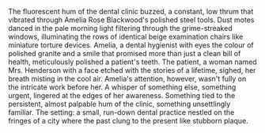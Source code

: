 The fluorescent hum of the dental clinic buzzed, a constant, low thrum that vibrated through Amelia Rose Blackwood's polished steel tools.  Dust motes danced in the pale morning light filtering through the grime-streaked windows, illuminating the rows of identical beige examination chairs like miniature torture devices.  Amelia, a dental hygienist with eyes the colour of polished granite and a smile that promised more than just a clean bill of health, meticulously polished a patient's teeth.  The patient, a woman named Mrs. Henderson with a face etched with the stories of a lifetime, sighed, her breath misting in the cool air.  Amelia's attention, however, wasn't fully on the intricate work before her.  A whisper of something else, something urgent, lingered at the edges of her awareness. Something tied to the persistent, almost palpable hum of the clinic, something unsettlingly familiar.  The setting: a small, run-down dental practice nestled on the fringes of a city where the past clung to the present like stubborn plaque.

